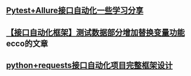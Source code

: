 ## [Pytest+Allure接口自动化一些学习分享](https://mp.weixin.qq.com/s/MSleA8CMxhbbFhaDs2XT8g)





## [【接口自动化框架】测试数据部分增加替换变量功能](https://blog.csdn.net/qq_30758629/article/details/105034991)ecco的文章





## [python+requests接口自动化项目完整框架设计](https://mp.weixin.qq.com/s/u_dB06akjyZ3PuzhLFkiug)

